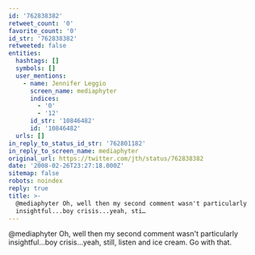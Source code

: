 ```yaml
---
id: '762838382'
retweet_count: '0'
favorite_count: '0'
id_str: '762838382'
retweeted: false
entities:
  hashtags: []
  symbols: []
  user_mentions:
    - name: Jennifer Leggio
      screen_name: mediaphyter
      indices:
        - '0'
        - '12'
      id_str: '10846482'
      id: '10846482'
  urls: []
in_reply_to_status_id_str: '762801182'
in_reply_to_screen_name: mediaphyter
original_url: https://twitter.com/jth/status/762838382
date: '2008-02-26T23:27:18.000Z'
sitemap: false
robots: noindex
reply: true
title: >-
  @mediaphyter Oh, well then my second comment wasn't particularly
  insightful...boy crisis...yeah, sti…
---
```


@mediaphyter Oh, well then my second comment wasn't particularly insightful...boy crisis...yeah, still, listen and ice cream. Go with that.